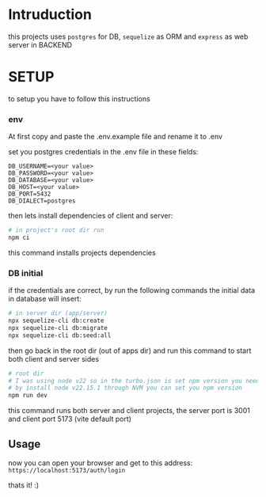 # Intruduction
this projects uses `postgres` for DB, `sequelize` as ORM and `express` as web server in BACKEND

# SETUP
to setup you have to follow this instructions

### env
At first copy and paste the .env.example file and rename it to .env

set you postgres credentials in the .env file in these fields:
```env
DB_USERNAME=<your value>
DB_PASSWORD=<your value>
DB_DATABASE=<your value>
DB_HOST=<your value>
DB_PORT=5432
DB_DIALECT=postgres
```
then lets install dependencies of client and server:
```bash
# in project's root dir run
npm ci
```
this command installs projects dependencies

### DB initial
if the credentials are correct, by run the following commands the initial data in database will insert:
```bash
# in server dir (app/server)
npx sequelize-cli db:create
npx sequelize-cli db:migrate
npx sequelize-cli db:seed:all
```

then go back in the root dir (out of apps dir) and run this command to start both client and server sides
```bash
# root dir
# I was using node v22 so in the turbo.json is set npm version you need is 10.9.2;
# by install node v22.15.1 through NVM you can set you npm version
npm run dev
```
this command runs both server and client projects, the server port is 3001 and client port 5173 (vite default port)

## Usage
now you can open your browser and get to this address: ``https://localhost:5173/auth/login``


thats it! :)
